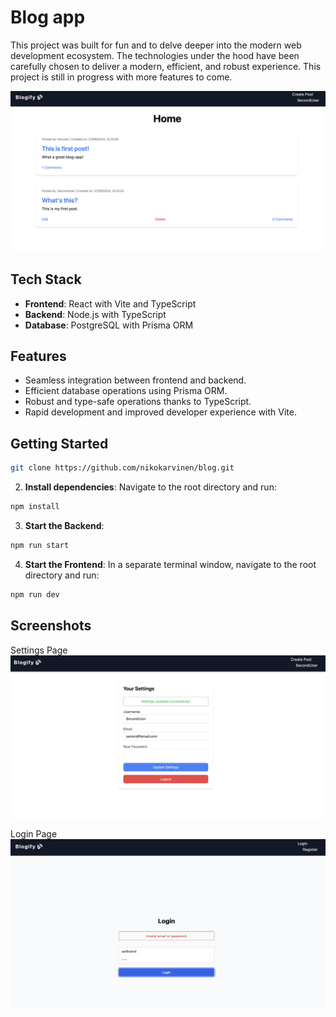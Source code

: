 # Blog app

This project was built for fun and to delve deeper into the modern web development ecosystem. The technologies under the hood have been carefully chosen to deliver a modern, efficient, and robust experience. This project is still in progress with more features to come.

![frontpage](./images/front.jpg)

## Tech Stack

- **Frontend**: React with Vite and TypeScript
- **Backend**: Node.js with TypeScript
- **Database**: PostgreSQL with Prisma ORM

## Features

- Seamless integration between frontend and backend.
- Efficient database operations using Prisma ORM.
- Robust and type-safe operations thanks to TypeScript.
- Rapid development and improved developer experience with Vite.

## Getting Started

```bash
git clone https://github.com/nikokarvinen/blog.git
```

2. **Install dependencies**:
   Navigate to the root directory and run:

```bash
npm install
```

3. **Start the Backend**:

```bash
npm run start
```

4. **Start the Frontend**:
   In a separate terminal window, navigate to the root directory and run:

```bash
npm run dev
```

## Screenshots

Settings Page
![settings](./images/settings1.jpg)


Login Page
![login](./images/login.jpg)
